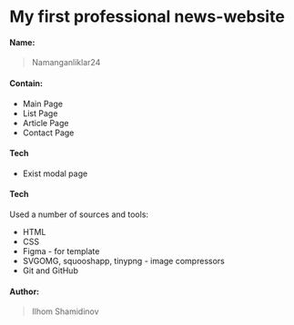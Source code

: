 # My first professional news-website

#### Name:
> Namanganliklar24
   
#### Contain: 

* Main Page
* List Page
* Article Page
* Contact Page

#### Tech

* Exist modal page

#### Tech

Used a number of sources and tools:

* HTML
* CSS
* Figma - for template
* SVGOMG, squooshapp, tinypng - image compressors
* Git and GitHub

#### Author: 
>Ilhom Shamidinov


